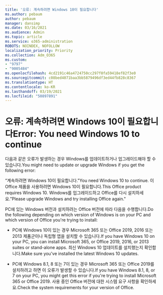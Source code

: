 ```yaml
---
title: '오류: 계속하려면 Windows 10이 필요합니다'
ms.author: pebaum
author: pebaum
manager: dansimp
ms.date: 03/16/2021
ms.audience: Admin
ms.topic: article
ms.service: o365-administration
ROBOTS: NOINDEX, NOFOLLOW
localization_priority: Priority
ms.collection: Adm_O365
ms.custom:
- "9797"
- "9005484"
ms.openlocfilehash: 4cd2191c46a4724750cc297f0fa59418ef82f3e0
ms.sourcegitcommit: c08bed4071baa3bb5879496df3ed44fb828c8367
ms.translationtype: HT
ms.contentlocale: ko-KR
ms.lasthandoff: 03/19/2021
ms.locfileid: "50897891"
---
```

# <a name="error-you-need-windows-10-to-continue"></a><span data-ttu-id="66987-102">오류: 계속하려면 Windows 10이 필요합니다</span><span class="sxs-lookup"><span data-stu-id="66987-102">Error: You need Windows 10 to continue</span></span>

<span data-ttu-id="66987-103">다음과 같은 오류가 발생하는 경우 Windows를 업데이트하거나 업그레이드해야 할 수 있습니다.</span><span class="sxs-lookup"><span data-stu-id="66987-103">You might need to update or upgrade Windows if you get the following error:</span></span>

<span data-ttu-id="66987-104">“계속하려면 Windows 10이 필요합니다.</span><span class="sxs-lookup"><span data-stu-id="66987-104">"You need Windows 10 to continue.</span></span> <span data-ttu-id="66987-105">이 Office 제품을 사용하려면 Windows 10이 필요합니다.</span><span class="sxs-lookup"><span data-stu-id="66987-105">This Office product requires Windows 10.</span></span> <span data-ttu-id="66987-106">Windows를 업그레이드하고 Office를 다시 설치하세요.”</span><span class="sxs-lookup"><span data-stu-id="66987-106">Please upgrade Windows and try installing Office again."</span></span>

<span data-ttu-id="66987-107">PC에 있는 Windows 버전과 설치하려는 Office 버전에 따라 다음을 수행합니다.</span><span class="sxs-lookup"><span data-stu-id="66987-107">Do the following depending on which version of Windows is on your PC and which version of Office you're trying to install:</span></span>

- <span data-ttu-id="66987-108">PC에 Windows 10이 있는 경우 Microsoft 365 또는 Office 2019, 2016 또는 2013 제품군이나 독립형 앱을 설치할 수 있습니다.</span><span class="sxs-lookup"><span data-stu-id="66987-108">If you have Windows 10 on your PC, you can install Microsoft 365, or Office 2019, 2016, or 2013 suites or stand-alone apps.</span></span> <span data-ttu-id="66987-109">최신 Windows 10 업데이트를 설치했는지 확인합니다.</span><span class="sxs-lookup"><span data-stu-id="66987-109">Make sure you've installed the latest Windows 10 updates.</span></span>

- <span data-ttu-id="66987-110">PC에 Windows 8.1, 8 또는 7이 있는 경우 Microsoft 365 또는 Office 2019를 설치하려고 하면 이 오류가 발생할 수 있습니다.</span><span class="sxs-lookup"><span data-stu-id="66987-110">If you have Windows 8.1, 8, or 7 on your PC, you might get this error if you're trying to install Microsoft 365 or Office 2019.</span></span> <span data-ttu-id="66987-111">사용 중인 Office 버전에 대한 시스템 요구 사항을 확인하세요.</span><span class="sxs-lookup"><span data-stu-id="66987-111">Check the system requirements for your version of Office.</span></span>